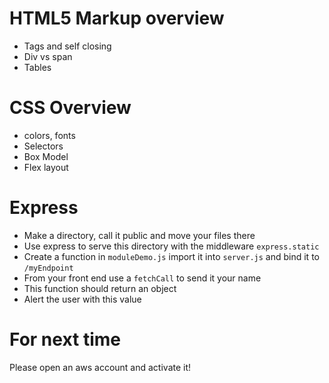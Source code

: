 # HTML5 Markup overview
- Tags and self closing 
- Div vs span
- Tables

# CSS Overview
- colors, fonts
- Selectors
- Box Model
- Flex layout

# Express
- Make a directory, call it public and move your files there
- Use express to serve this directory with the middleware `express.static`
- Create a function in `moduleDemo.js` import it into `server.js` and bind it to `/myEndpoint`
- From your front end use a `fetchCall` to send it your name
- This function should return an object
- Alert the user with this value

# For next time
Please open an aws account and activate it!
